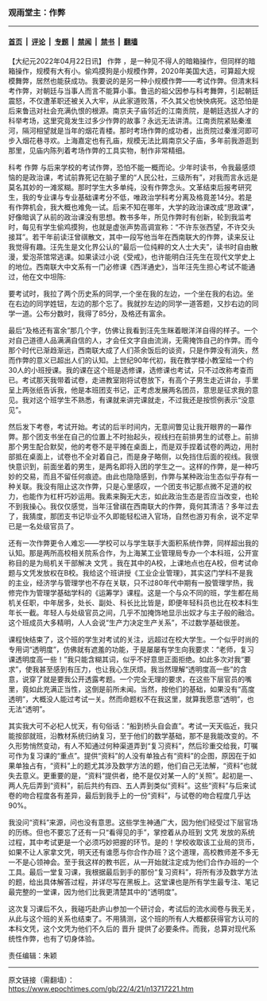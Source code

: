 ### 观雨堂主：作弊

---

#### [首页](../../../..?n13717221) &nbsp;|&nbsp; [评论](../../../../../epoch-comment?n13717221) &nbsp;|&nbsp; [专题](../../../../../epoch-special?n13717221) &nbsp;|&nbsp; [禁闻](../../../../../epoch-news?n13717221) &nbsp;|&nbsp; [禁书](../../../../../books?n13717221) &nbsp;|&nbsp; [翻墙](https://github.com/gfw-breaker/nogfw/blob/master/README.md?n13717221)


<div class="post_content" id="artbody" itemprop="articleBody">
 <!-- article content begin -->
 <p>
  【大纪元2022年04月22日讯】
  <ok href="https://www.epochtimes.com/gb/tag/%E4%BD%9C%E5%BC%8A.html">
   作弊
  </ok>
  ，是一种见不得人的暗箱操作，但同样的暗箱操作，规模有大有小。偷鸡摸狗是小规模作弊，2020年美国大选，可算超大规模舞弊，居然也能获成功。我要说的是另一种小规模作弊——考试作弊。但清末科考作弊，对朝廷与当事人而言不能算小事。鲁迅的祖父因参与科考舞弊，引起朝廷震怒，不仅遭革职还被关入大牢，从此家道败落，不久其父也怏怏病死。这恐怕是后来鲁迅对社会充满仇恨的根源。南京夫子庙邻近的江南贡院，是朝廷选拔人才的科举考场，这里究竟发生过多少作弊的故事？永远无法讲清。江南贡院紧贴秦淮河，隔河相望就是当年的烟花青楼。那时考场作弊的成功者，出贡院过秦淮河即可步入烟花巷寻欢。上海嘉定也有孔庙，规模无法比肩南京父子庙，多年前我游逛到那里，见庙内陈列着考场作弊的工具实物，制作非常精细。
 </p>
 <p>
  科考
  <ok href="https://www.epochtimes.com/gb/tag/%E4%BD%9C%E5%BC%8A.html">
   作弊
  </ok>
  与后来学校的考试作弊，恐怕不能一概而论。少年时读书，令我最感烦恼的是政治课，考试前靠死记在脑子里的“人民公社，三级所有”，对我而言永远是莫名其妙的一滩浆糊。那时学生大多单纯，没有作弊念头。文革结束后报考研究生，我的专业课与专业基础课考分不低，唯政治学科考分离及格竟差14分。若是有作弊机会，我大概也难免一试。后来不知在哪年，大学的政治课改成“思政课”，好像暗讽了从前的政治课没有思想。教书多年，所见作弊时有创新，轮到我监考时，每见有学生偷鸡摸狗，也就是虚张声势高调宣称：“不许东张西望，不许交头接耳”。若干年前读汪曾祺散文，其中一段写他当年在西南联大的作弊，读来反让我觉得有趣。汪先生是文化界公认的“最后一位纯粹的文人士大夫”，读书时自由散漫，爱泡茶馆常逃课。如果读过小说《受戒》，也许能明白汪先生在现代文学史上的地位。西南联大中文系有一门必修课《西洋通史》，当年汪先生担心考试不能通过，他在文中坦陈:
 </p>
 <p>
  要考试时，我拉了两个历史系的同学,一个坐在我的左边，一个坐在我的右边。坐在右边的同学姓钮，左边的那个忘了。我就抄左边的同学一道答题，又抄右边的同学一道。公布分数时，我得了85分，及格还有富余。
 </p>
 <p>
  最后“及格还有富余”那几个字，仿佛让我看到汪先生眯着眼洋洋自得的样子。一个对自己道德人品满满自信的人，才会任文字自由流淌，无需掩饰自己的作弊。而今那个时代已渐趋渐远，西南联大成了人们茶余饭后的谈资，只是作弊没有消失，然而作弊的意义已超出人们的认知。上世纪90年代初，我在教学楼小教室给一个约30人的小班授课。我的课在这个班是选修课，选修课也考试，只不过改称考查而已。考试那天我带着试卷，走进教室刚将试卷放下，有高个子男生走近讲台，手里呈上两张纸告诉我，他是本班团支书记，正考虑发展两名团员，意思是征求我的意见。我对这个班学生不熟悉，有课就来讲完课就走，不过我还是按惯例表示“没意见”。
 </p>
 <p>
  然后发下考卷，考试开始。考试的后半时间内，无意间瞥见让我开眼界的一幕作弊。那个团支书坐在自己的位置上不时抬起头，视线扫在前排男生的试卷上。前排那个男生配合默契，他的考卷不是平摊在桌面上，而是双手捏着试卷的两边，用肘部抵在桌面上，试卷也不全对着自己，而是身子略侧，以免挡住后面的视线。我很快意识到，前面坐着的男生，是两名即将入团的学生之一。这样的作弊，是一种巧妙的交易，而且不留任何痕迹。由此也隐隐感到，作弊与某种政治生态似乎存有一种关联。我没有阻止这次作弊，只是心里感叹，一个团支书记那点微不足道的权力，也能作为杠杆巧妙运用。我素来胸无大志，如此政治生态是否应当改变，也轮不到我操心。我仅仅感觉，当年汪曾祺在西南联大的作弊，竟何其清洁？多年过去了，我猜度，那团支书记毕业不久即能轻松进入官场，自然也游刃有余，说不定早已是一名处级官员了。
 </p>
 <p>
  还有一次作弊更令人难忘——学校可以与学生联手大面积系统作弊，同样超出我的认知。那是两所高校相关院系合作，为上海某工业管理局专办一个本科班，公开宣称目的是为局机关干部解决
  <ok href="https://www.epochtimes.com/gb/tag/%E6%96%87%E5%87%AD.html">
   文凭
  </ok>
  。我在其中的A校，上课地点也在A校，但考试命题与文凭发放权在B校。我给这个班讲授《工业企业管理》，其实这门学科不是我的主业，经济学与管理学也不存在关联，只不过80年代中期有一股管理学热，我修完作为管理学基础学科的《运筹学》课程。这是一个与众不同的班，学生都在局机关任职，中年居多，处长、副处、科长比比皆是，即便年轻科员也比在校本科生年长一截。年轻人与处级官员之间，几乎不加掩饰地显示出奴才与主子般的融洽。这个班成员大多精明，人人会说“生产力决定生产关系”，不过数学基础很差。
 </p>
 <p>
  课程快结束了，这个班的学生对考试的关注，远超过在校大学生。一个似乎时尚的专用词“透明度”，仿佛就有遮羞的功能，于是屡屡有学生向我要求：“老师，复习课透明度高一些！”我只能含糊其词，似乎不好意思正面拒绝。如此多次对我“要求”，使我甚至感到有压力，也让我心生厌烦。我当然理解“透明度高一些”的含意，说穿了就是要我公开透露考题。一个完全无理的要求，在这些下层官员的嘴里，竟如此充满正当性，这倒是前所未闻。当然，按他们的基础，如果没有“高度透明”，大概没人能过考试一关。然而命题权不在我这里，就算我愿意“透明”，也无法“透明”。
 </p>
 <p>
  其实我大可不必杞人忧天，有句俗话：“船到桥头自会直”。考试一天天临近，我只能按部就班，沿教材系统归纳复习，至于他们的数学基础，那不是我能改变的。不久形势悄然变动，有人不知通过何种渠道弄到“复习资料”，然后珍重交给我，叮嘱可作为复习课的“重点”。提供“资料”的人没有单独占有“资料”的企图，原因在于如果单独占有，“资料”上的题尤其涉及数学方法的题，他们自己无法解，“资料”也就失去意义。更重要的是，“资料”提供者，绝不是仅对某一人的“关照”。起初是一、两人先后弄到“资料”，前后共约有四、五人弄到类似“资料”。这些“资料”与后来试卷的吻合程度各有差异，最后到我手上的一份“资料”，与试卷的吻合程度几乎达90%。
 </p>
 <p>
  我没问“资料”来源，问也没有意思。这些学生神通广大，因为他们经受过下层官场的历练。但也不要忘了还有一只“看得见的手”，掌控着从办班到
  <ok href="https://www.epochtimes.com/gb/tag/%E6%96%87%E5%87%AD.html">
   文凭
  </ok>
  发放的系统过程，其中考试更是一个必须巧妙把握的环节。是的！学校收取该工业局的货币，如果不让人家拿文凭，明天还有谁愿与你合作办班？这个道理，高校教师差不多无一不是心领神会。至于我这样的教书匠，从一开始就注定成为他们合作办班的一个工具。最后一堂复习课，我根据最后到手的那份“复习资料”，将所有涉及数学方法的题，给出具体解答过程，并详尽写在黑板上。这堂课也是所有学生最专注、笔记最完整的一堂课，因为他们比我更清楚其中的“透明度”。
 </p>
 <p>
  这次复习课后不久，我碰巧赴庐山参加一个研讨会，考试后的流水阅卷与我无关，从此与这个班的关系也结束了。不用猜测，这个班的所有人大概都获得官方认可的本科文凭，这个文凭为他们不久后的
  <ok href="https://www.epochtimes.com/gb/tag/%E6%99%8B%E5%8D%87.html">
   晋升
  </ok>
  提供了必要条件。而我，总算对现代系统性作弊，也有了切身体验。
 </p>
 <p>
  责任编辑：朱颖
 </p>
 <!-- article content end -->
 <div id="below_article_ad">
 </div>
</div>


---

原文链接（需翻墙）：https://www.epochtimes.com/gb/22/4/21/n13717221.htm